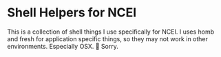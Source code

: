 # Shell Helpers for NCEI

This is a collection of shell things I use specifically for NCEI. I uses homb and fresh for application specific things, so they may not work in other environments. 
Especially OSX. :penguin: Sorry. 
